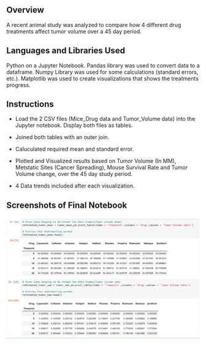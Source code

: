 ## Overview

A recent animal study was analyzed to compare how 4 different drug treatments affect tumor volume over a 45 day period.

## Languages and Libraries Used

Python on a Jupyter Notebook. Pandas library was used to convert data to a dataframe. Numpy Library was used for some calculations (standard errors, etc.). Matplotlib was used to create visualizations that shows the treatments progress.

## Instructions

* Load the 2 CSV files (Mice_Drug data and Tumor_Volume data) into the Jupyter notebook. Display both files as tables.

* Joined both tables with an outer join.

* Caluculated required mean and standard error.

* Plotted and Visualized results based on Tumor Volume (In MM), Metstatic Sites (Cancer Spreading), Mouse Survival Rate and Tumor Volume change, over the 45 day study period.

* 4 Data trends included after each visualization.

## Screenshots of Final Notebook

![DF](Images/Data_Frame_Example.png)
